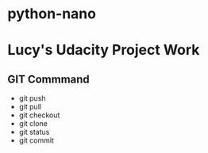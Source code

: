 # python-nano

# Lucy's Udacity Project Work

## GIT Commmand

* git push
* git pull
* git checkout
* git clone
* git status
* git commit



